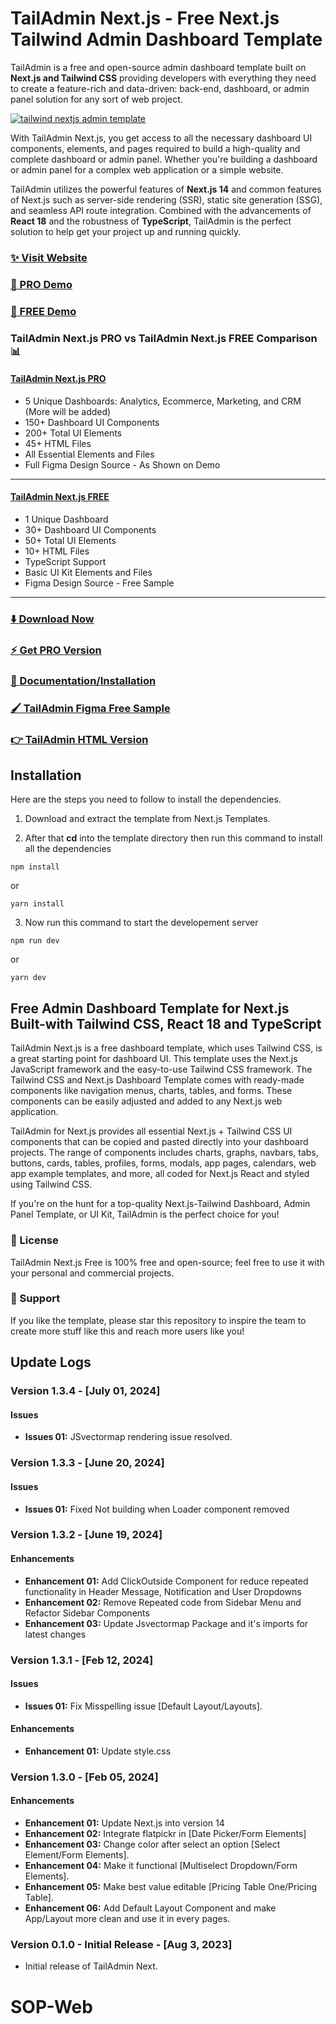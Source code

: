 # TailAdmin Next.js - Free Next.js Tailwind Admin Dashboard Template

TailAdmin is a free and open-source admin dashboard template built on **Next.js and Tailwind CSS** providing developers with everything they need to create a feature-rich and data-driven: back-end, dashboard, or admin panel solution for any sort of web project.

[![tailwind nextjs admin template](https://github.com/TailAdmin/free-nextjs-admin-dashboard/blob/main/tailadmin-nextjs.jpg)](https://nextjs-demo.tailadmin.com/)

With TailAdmin Next.js, you get access to all the necessary dashboard UI components, elements, and pages required to build a high-quality and complete dashboard or admin panel. Whether you're building a dashboard or admin panel for a complex web application or a simple website. 

TailAdmin utilizes the powerful features of **Next.js 14** and common features of Next.js such as server-side rendering (SSR), static site generation (SSG), and seamless API route integration. Combined with the advancements of **React 18** and the robustness of **TypeScript**, TailAdmin is the perfect solution to help get your project up and running quickly.

### [✨ Visit Website](https://tailadmin.com/)
### [🚀 PRO Demo](https://nextjs-demo.tailadmin.com/)
### [🚀 FREE Demo](https://nextjs-free-demo.tailadmin.com/)

### TailAdmin Next.js PRO vs TailAdmin Next.js FREE Comparison 📊

#### [TailAdmin Next.js PRO](https://nextjs-demo.tailadmin.com/)
- 5 Unique Dashboards: Analytics, Ecommerce, Marketing, and CRM (More will be added)
- 150+ Dashboard UI Components
- 200+ Total UI Elements
- 45+ HTML Files
- All Essential Elements and Files
- Full Figma Design Source - As Shown on Demo
___

#### [TailAdmin Next.js FREE](https://free-nextjs-demo.tailadmin.com/)
- 1 Unique Dashboard
- 30+ Dashboard UI Components
- 50+ Total UI Elements 
- 10+ HTML Files
- TypeScript Support
- Basic UI Kit Elements and Files
- Figma Design Source - Free Sample
___

### [⬇️ Download Now](https://tailadmin.com/download)

### [⚡ Get PRO Version](https://tailadmin.com/pricing)

### [📄 Documentation/Installation](https://tailadmin.com/docs)

### [🖌️ TailAdmin Figma Free Sample](https://www.figma.com/community/file/1214477970819985778)

### [👉 TailAdmin HTML Version](https://github.com/TailAdmin/tailadmin-free-tailwind-dashboard-template)


## Installation
Here are the steps you need to follow to install the dependencies.

1. Download and extract the template from Next.js Templates.

2. After that **cd** into the template directory then run this command to install all the dependencies

```
npm install
```
or

```
yarn install
```

3. Now run this command to start the developement server

```
npm run dev
```

or 

```
yarn dev
```


## Free Admin Dashboard Template for Next.js Built-with Tailwind CSS, React 18 and TypeScript
TailAdmin Next.js is a free dashboard template, which uses Tailwind CSS, is a great starting point for dashboard UI. This template uses the Next.js JavaScript framework and the easy-to-use Tailwind CSS framework. The Tailwind CSS and Next.js Dashboard Template comes with ready-made components like navigation menus, charts, tables, and forms. These components can be easily adjusted and added to any Next.js web application.

TailAdmin for Next.js provides all essential Next.js + Tailwind CSS UI components that can be copied and pasted directly into your dashboard projects. The range of components includes charts, graphs, navbars, tabs, buttons, cards, tables, profiles, forms, modals, app pages, calendars, web app example templates, and more, all coded for Next.js React and styled using Tailwind CSS.

If you're on the hunt for a top-quality Next.js-Tailwind Dashboard, Admin Panel Template, or UI Kit, TailAdmin is the perfect choice for you!

### 📄 License
TailAdmin Next.js Free is 100% free and open-source; feel free to use it with your personal and commercial projects.

### 💜 Support
If you like the template, please star this repository to inspire the team to create more stuff like this and reach more users like you!


## Update Logs

### Version 1.3.4 - [July 01, 2024]

#### Issues

- **Issues 01:** JSvectormap rendering issue resolved.

### Version 1.3.3 - [June 20, 2024]

#### Issues

- **Issues 01:** Fixed Not building when Loader component removed

### Version 1.3.2 - [June 19, 2024]

#### Enhancements

- **Enhancement 01:** Add ClickOutside Component for reduce repeated functionality in Header Message, Notification and User Dropdowns
- **Enhancement 02:** Remove Repeated code from Sidebar Menu and Refactor Sidebar Components
- **Enhancement 03:** Update Jsvectormap Package and it's imports for latest changes

### Version 1.3.1 - [Feb 12, 2024]

#### Issues

- **Issues 01:** Fix Misspelling issue [Default Layout/Layouts].

#### Enhancements
- **Enhancement 01:** Update style.css

### Version 1.3.0 - [Feb 05, 2024]

#### Enhancements

- **Enhancement 01:** Update Next.js into version 14
- **Enhancement 02:** Integrate flatpickr in [Date Picker/Form Elements]
- **Enhancement 03:** Change color after select an option [Select Element/Form Elements].
- **Enhancement 04:** Make it functional [Multiselect Dropdown/Form Elements].
- **Enhancement 05:** Make best value editable [Pricing Table One/Pricing Table].
- **Enhancement 06:** Add Default Layout Component and make App/Layout more clean and use it in every pages.

### Version 0.1.0 - Initial Release - [Aug 3, 2023]

- Initial release of TailAdmin Next.
# SOP-Web
